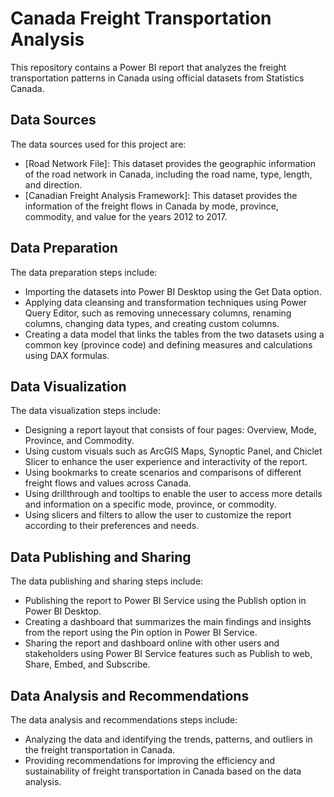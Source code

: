 # Canada Freight Transportation Analysis

This repository contains a Power BI report that analyzes the freight transportation patterns in Canada using official datasets from Statistics Canada.

## Data Sources

The data sources used for this project are:

- [Road Network File]: This dataset provides the geographic information of the road network in Canada, including the road name, type, length, and direction.
- [Canadian Freight Analysis Framework]: This dataset provides the information of the freight flows in Canada by mode, province, commodity, and value for the years 2012 to 2017.

## Data Preparation

The data preparation steps include:

- Importing the datasets into Power BI Desktop using the Get Data option.
- Applying data cleansing and transformation techniques using Power Query Editor, such as removing unnecessary columns, renaming columns, changing data types, and creating custom columns.
- Creating a data model that links the tables from the two datasets using a common key (province code) and defining measures and calculations using DAX formulas.

## Data Visualization

The data visualization steps include:

- Designing a report layout that consists of four pages: Overview, Mode, Province, and Commodity.
- Using custom visuals such as ArcGIS Maps, Synoptic Panel, and Chiclet Slicer to enhance the user experience and interactivity of the report.
- Using bookmarks to create scenarios and comparisons of different freight flows and values across Canada.
- Using drillthrough and tooltips to enable the user to access more details and information on a specific mode, province, or commodity.
- Using slicers and filters to allow the user to customize the report according to their preferences and needs.

## Data Publishing and Sharing

The data publishing and sharing steps include:

- Publishing the report to Power BI Service using the Publish option in Power BI Desktop.
- Creating a dashboard that summarizes the main findings and insights from the report using the Pin option in Power BI Service.
- Sharing the report and dashboard online with other users and stakeholders using Power BI Service features such as Publish to web, Share, Embed, and Subscribe.

## Data Analysis and Recommendations

The data analysis and recommendations steps include:

- Analyzing the data and identifying the trends, patterns, and outliers in the freight transportation in Canada.
- Providing recommendations for improving the efficiency and sustainability of freight transportation in Canada based on the data analysis.
